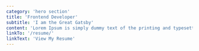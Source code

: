 ```yaml
---
category: 'hero section'
title: 'Frontend Developer'
subtitle: 'I am the Great Gatsby'
content: 'Lorem Ipsum is simply dummy text of the printing and typesetting industry. Lorem Ipsum has been the industry standard dummy text ever since the 1500s, when an unknown printer took a galley of type and scrambled it to make a type specimen book.'
linkTo: '/resume/'
linkText: 'View My Resume'
---
```


